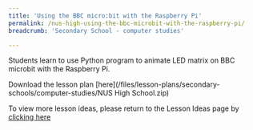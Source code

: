 ```yaml
---
title: 'Using the BBC micro:bit with the Raspberry Pi'
permalink: /nus-high-using-the-bbc-microbit-with-the-raspberry-pi/
breadcrumb: 'Secondary School - computer studies'

---
```



Students learn to use Python program to animate LED matrix on BBC microbit with the Raspberry Pi.

Download the lesson plan [here](/files/lesson-plans/secondary-schools/computer-studies/NUS High School.zip)

To view more lesson ideas, please return to the Lesson Ideas page by [clicking here](/in-schools/digital-maker/lesson-ideas-secondary/)
